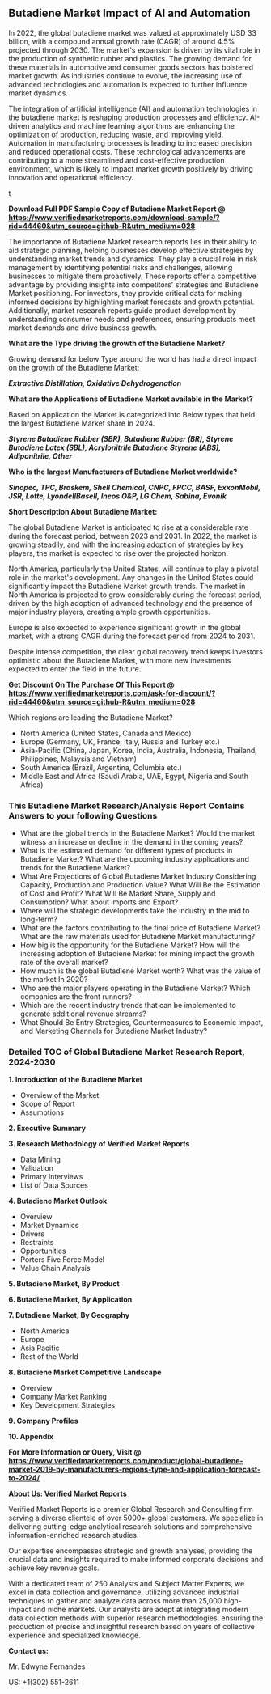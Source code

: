<h2>Butadiene Market Impact of AI and Automation</h2><p>In 2022, the global butadiene market was valued at approximately USD 33 billion, with a compound annual growth rate (CAGR) of around 4.5% projected through 2030. The market's expansion is driven by its vital role in the production of synthetic rubber and plastics. The growing demand for these materials in automotive and consumer goods sectors has bolstered market growth. As industries continue to evolve, the increasing use of advanced technologies and automation is expected to further influence market dynamics.</p><p>The integration of artificial intelligence (AI) and automation technologies in the butadiene market is reshaping production processes and efficiency. AI-driven analytics and machine learning algorithms are enhancing the optimization of production, reducing waste, and improving yield. Automation in manufacturing processes is leading to increased precision and reduced operational costs. These technological advancements are contributing to a more streamlined and cost-effective production environment, which is likely to impact market growth positively by driving innovation and operational efficiency.</p>t</p><p id="" class=""><strong>Download Full PDF Sample Copy of Butadiene Market Report @ <a href="https://www.verifiedmarketreports.com/download-sample/?rid=44460&utm_source=github-R&utm_medium=028" target="_blank">https://www.verifiedmarketreports.com/download-sample/?rid=44460&utm_source=github-R&utm_medium=028</a></strong></p><p>The importance of&nbsp;Butadiene Market research reports lies in their ability to aid strategic planning, helping businesses develop effective strategies by understanding market trends and dynamics. They play a crucial role in risk management by identifying potential risks and challenges, allowing businesses to mitigate them proactively. These reports offer a competitive advantage by providing insights into competitors' strategies and Butadiene Market positioning. For investors, they provide critical data for making informed decisions by highlighting market forecasts and growth potential. Additionally, market research reports guide product development by understanding consumer needs and preferences, ensuring products meet market demands and drive business growth.</p><p><strong>What are the&nbsp;Type driving the growth of the Butadiene Market?</strong></p><p id="" class="">Growing demand for below Type around the world has had a direct impact on the growth of the Butadiene Market:</p><em><strong>Extractive Distillation, Oxidative Dehydrogenation</strong></em></p><strong>What are the&nbsp;Applications&nbsp;of Butadiene Market available in the Market?</strong></p><p id="" class="">Based on Application the Market is categorized into Below types that held the largest Butadiene Market share In 2024.</p><em><strong>Styrene Butadiene Rubber (SBR), Butadiene Rubber (BR), Styrene Butadiene Latex (SBL), Acrylonitrile Butadiene Styrene (ABS), Adiponitrile, Other</strong></em></p><strong>Who is the largest Manufacturers of Butadiene Market worldwide?</strong></p><p><em><strong>Sinopec, TPC, Braskem, Shell Chemical, CNPC, FPCC, BASF, ExxonMobil, JSR, Lotte, LyondellBasell, Ineos O&P, LG Chem, Sabina, Evonik</strong></em></p><p id="" class=""><strong>Short Description About Butadiene Market:</strong></p><p>The global Butadiene Market is anticipated to rise at a considerable rate during the forecast period, between 2023 and 2031. In 2022, the market is growing steadily, and with the increasing adoption of strategies by key players, the market is expected to rise over the projected horizon.</p><p>North America, particularly the United States, will continue to play a pivotal role in the market's development. Any changes in the United States could significantly impact the Butadiene Market growth trends. The market in North America is projected to grow considerably during the forecast period, driven by the high adoption of advanced technology and the presence of major industry players, creating ample growth opportunities.</p><p>Europe is also expected to experience significant growth in the global market, with a strong CAGR during the forecast period from 2024 to 2031.</p><p>Despite intense competition, the clear global recovery trend keeps investors optimistic about the Butadiene Market, with more new investments expected to enter the field in the future.</p><p id="" class=""><strong>Get Discount On The Purchase Of This Report @ <a href="https://www.verifiedmarketreports.com/ask-for-discount/?rid=44460&utm_source=github-R&utm_medium=028" target="_blank">https://www.verifiedmarketreports.com/ask-for-discount/?rid=44460&utm_source=github-R&utm_medium=028</a></strong></p>Which regions are leading the Butadiene Market?</p><ul><li>North America (United States, Canada and Mexico)</li><li>Europe (Germany, UK, France, Italy, Russia and Turkey etc.)</li><li>Asia-Pacific (China, Japan, Korea, India, Australia, Indonesia, Thailand, Philippines, Malaysia and Vietnam)</li><li>South America (Brazil, Argentina, Columbia etc.)</li><li>Middle East and Africa (Saudi Arabia, UAE, Egypt, Nigeria and South Africa)</li></ul><h3 id="" class="">This Butadiene Market Research/Analysis Report Contains Answers to your following Questions</h3><ul><li>What are the global trends in the Butadiene Market? Would the market witness an increase or decline in the demand in the coming years?</li><li>What is the estimated demand for different types of products in Butadiene Market? What are the upcoming industry applications and trends for the Butadiene Market?</li><li>What Are Projections of Global Butadiene Market Industry Considering Capacity, Production and Production Value? What Will Be the Estimation of Cost and Profit? What Will Be Market Share, Supply and Consumption? What about imports and Export?</li><li>Where will the strategic developments take the industry in the mid to long-term?</li><li>What are the factors contributing to the final price of Butadiene Market? What are the raw materials used for Butadiene Market manufacturing?</li><li>How big is the opportunity for the Butadiene Market? How will the increasing adoption of Butadiene Market for mining impact the growth rate of the overall market?</li><li>How much is the global Butadiene Market worth? What was the value of the market In 2020?</li><li>Who are the major players operating in the Butadiene Market? Which companies are the front runners?</li><li>Which are the recent industry trends that can be implemented to generate additional revenue streams?</li><li>What Should Be Entry Strategies, Countermeasures to Economic Impact, and Marketing Channels for Butadiene Market Industry?</li></ul><h3 id="" class="">Detailed TOC of Global Butadiene Market Research Report, 2024-2030</h3><p id="" class=""><strong>1. Introduction of the Butadiene Market</strong></p><ul><li>Overview of the Market</li><li>Scope of Report</li><li>Assumptions</li></ul><p id="" class=""><strong>2. Executive Summary</strong></p><p id="" class=""><strong>3. Research Methodology of Verified Market Reports</strong></p><ul><li>Data Mining</li><li>Validation</li><li>Primary Interviews</li><li>List of Data Sources</li></ul><p id="" class=""><strong>4. Butadiene Market Outlook</strong></p><ul><li>Overview</li><li>Market Dynamics</li><li>Drivers</li><li>Restraints</li><li>Opportunities</li><li>Porters Five Force Model</li><li>Value Chain Analysis</li></ul><p id="" class=""><strong>5. Butadiene Market, By Product</strong></p><p id="" class=""><strong>6. Butadiene Market, By Application</strong></p><p id="" class=""><strong>7. Butadiene Market, By Geography</strong></p><ul><li>North America</li><li>Europe</li><li>Asia Pacific</li><li>Rest of the World</li></ul><p id="" class=""><strong>8. Butadiene Market Competitive Landscape</strong></p><ul><li>Overview</li><li>Company Market Ranking</li><li>Key Development Strategies</li></ul><p id="" class=""><strong>9. Company Profiles</strong></p><p id="" class=""><strong>10. Appendix</strong></p><p id="" class=""><strong>For More Information or Query, Visit @ <a href="https://www.verifiedmarketreports.com/product/global-butadiene-market-2019-by-manufacturers-regions-type-and-application-forecast-to-2024/" target="_blank">https://www.verifiedmarketreports.com/product/global-butadiene-market-2019-by-manufacturers-regions-type-and-application-forecast-to-2024/</a></strong></p><p id="" class=""><strong>About Us: Verified Market Reports</strong></p><p id="" class="">Verified Market Reports is a premier Global Research and Consulting firm serving a diverse clientele of over 5000+ global customers. We specialize in delivering cutting-edge analytical research solutions and comprehensive information-enriched research studies.</p><p id="" class="">Our expertise encompasses strategic and growth analyses, providing the crucial data and insights required to make informed corporate decisions and achieve key revenue goals.</p><p id="" class="">With a dedicated team of 250 Analysts and Subject Matter Experts, we excel in data collection and governance, utilizing advanced industrial techniques to gather and analyze data across more than 25,000 high-impact and niche markets. Our analysts are adept at integrating modern data collection methods with superior research methodologies, ensuring the production of precise and insightful research based on years of collective experience and specialized knowledge.</p><p id="" class=""><strong>Contact us:</strong></p><p id="" class="">Mr. Edwyne Fernandes</p><p id="" class="">US: +1(302) 551-2611</p>